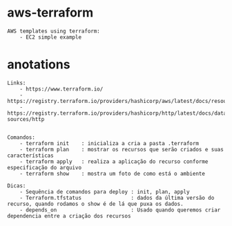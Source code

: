 # aws-terraform
    AWS templates using terraform:
        - EC2 simple example

# anotations
    Links:
        - https://www.terraform.io/
        - https://registry.terraform.io/providers/hashicorp/aws/latest/docs/resources
        - https://registry.terraform.io/providers/hashicorp/http/latest/docs/data-sources/http


    Comandos:
        - terraform init    : inicializa a cria a pasta .terraform
        - terraform plan    : mostrar os recursos que serão criados e suas características
        - terraform apply   : realiza a aplicação do recurso conforme especificação do arquivo
        - terraform show    : mostra um foto de como está o ambiente

    Dicas:
        - Sequência de comandos para deploy : init, plan, apply
        - Terraform.tfstatus                : dados da última versão do recurso, quando rodamos o show é de lá que puxa os dados.
        - depends_on                        : Usado quando queremos criar dependencia entre a criação dos recursos